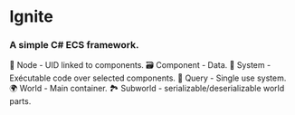 # Ignite

### A simple C# ECS framework.

📍 Node - UID linked to components. 
🗃 Component - Data. 
📜 System - Exécutable code over selected components. 
📃 Query - Single use system. 
🌍 World - Main container. 
🏞 Subworld - serializable/deserializable world parts.
